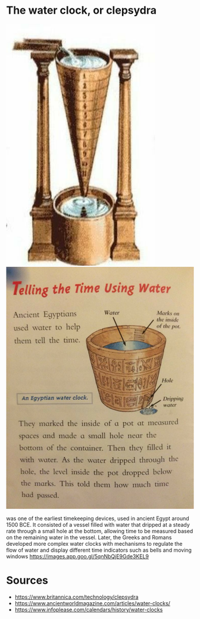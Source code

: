 # The water clock, or clepsydra
<img src="https://github.com/MMT-Community/Resources/blob/main/images/water-clock1.jpg" width="400" height="650"/> <img src="https://github.com/MMT-Community/Resources/blob/main/images/water-clock2.jpg" width="600" height="650" />

was one of the earliest timekeeping devices, used in ancient Egypt around 1500 BCE. It consisted of a vessel filled with water that dripped at a steady rate through a small hole at the bottom, allowing time to be measured based on the remaining water in the vessel. Later, the Greeks and Romans developed more complex water clocks with mechanisms to regulate the flow of water and display different time indicators such as bells and moving windows
https://images.app.goo.gl/5qnNbQjE9Gde3KEL9

# Sources 
  - https://www.britannica.com/technology/clepsydra
  - https://www.ancientworldmagazine.com/articles/water-clocks/
  - https://www.infoplease.com/calendars/history/water-clocks
